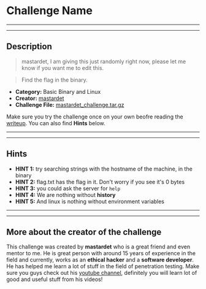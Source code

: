 # Challenge Name

---
---

## Description

> mastardet, I am giving this just randomly right now, please let me know if you want me to edit this.

> Find the flag in the binary.

* **Category:** Basic Binary and Linux
* **Creator:** [mastardet](https://www.youtube.com/channel/UC66idcoWzeZ_AsTnYr3L37g/featured)
* **Challenge File:** [mastardet_challenge.tar.gz](https://github.com/WhiteDragon251/cyber_wizards_CTF/raw/master/mastardet_challenge.tar.gz)

Make sure you try the challenge once on your own beofre reading the [writeup](https://whitedragon251.github.io/cyber_wizards_CTF/writeup). You can also find **Hints** below.

---
---

## Hints

* **HINT 1:** try searching strings with the hostname of the machine, in the binary
* **HINT 2:** flag.txt has the flag in it. Don't worry if you see it's 0 bytes
* **HINT 3:** you could ask the server for `help`
* **HINT 4:** We are nothing without **history**
* **HINT 5:** And linux is nothing without environment variables

---
---

## More about the creator of the challenge

This challenge was created by **mastardet** who is a great friend and even mentor to me. He is great person with around 15 years of experience in the field and currently, works as an **ethical hacker** and a **software developer**. He has helped me learn a lot of stuff in the field of penetration testing. Make sure you guys check out his [youtube channel](https://www.youtube.com/channel/UC66idcoWzeZ_AsTnYr3L37g/featured), definitely you will learn lot of good and useful stuff from his videos!

